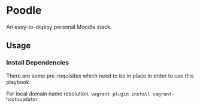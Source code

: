 # Poodle
An easy-to-deploy personal Moodle stack.

## Usage
### Install Dependencies
There are some pre-requisites which need to be in place in order to use this playbook.

For local domain name resolution.
`vagrant plugin install vagrant-hostsupdater`
